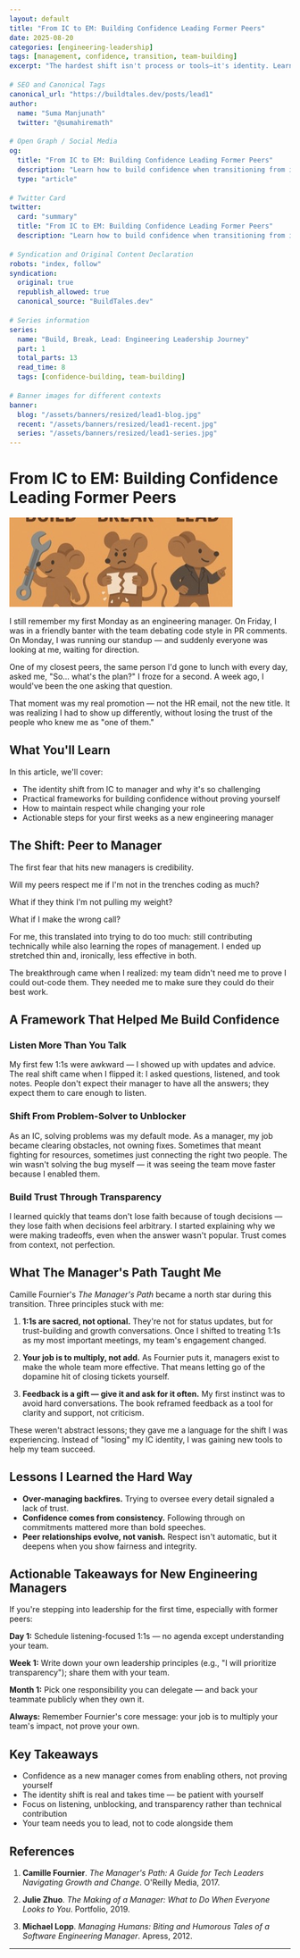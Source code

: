 ```yaml
---
layout: default
title: "From IC to EM: Building Confidence Leading Former Peers"
date: 2025-08-20
categories: [engineering-leadership]
tags: [management, confidence, transition, team-building]
excerpt: "The hardest shift isn't process or tools—it's identity. Learn how to build confidence when transitioning from individual contributor to engineering manager."

# SEO and Canonical Tags
canonical_url: "https://buildtales.dev/posts/lead1"
author:
  name: "Suma Manjunath"
  twitter: "@sumahiremath"
  
# Open Graph / Social Media
og:
  title: "From IC to EM: Building Confidence Leading Former Peers"
  description: "Learn how to build confidence when transitioning from individual contributor to engineering manager. Practical frameworks for leading former peers."
  type: "article"
  
# Twitter Card
twitter:
  card: "summary"
  title: "From IC to EM: Building Confidence Leading Former Peers"
  description: "Learn how to build confidence when transitioning from individual contributor to engineering manager. Practical frameworks for leading former peers."

# Syndication and Original Content Declaration
robots: "index, follow"
syndication:
  original: true
  republish_allowed: true
  canonical_source: "BuildTales.dev"

# Series information
series:
  name: "Build, Break, Lead: Engineering Leadership Journey"
  part: 1
  total_parts: 13
  read_time: 8
  tags: [confidence-building, team-building]

# Banner images for different contexts
banner:
  blog: "/assets/banners/resized/lead1-blog.jpg"
  recent: "/assets/banners/resized/lead1-recent.jpg"
  series: "/assets/banners/resized/lead1-series.jpg"
---
```

# From IC to EM: Building Confidence Leading Former Peers

![ICEM](/assets/banners/resized/lead1-blog.jpg)

I still remember my first Monday as an engineering manager. On Friday, I was in a friendly banter with the team debating code style in PR comments. On Monday, I was running our standup — and suddenly everyone was looking at me, waiting for direction.

One of my closest peers, the same person I'd gone to lunch with every day, asked me, "So… what's the plan?" I froze for a second. A week ago, I would've been the one asking that question.

That moment was my real promotion — not the HR email, not the new title. It was realizing I had to show up differently, without losing the trust of the people who knew me as "one of them."

## What You'll Learn

In this article, we'll cover:
- The identity shift from IC to manager and why it's so challenging
- Practical frameworks for building confidence without proving yourself
- How to maintain respect while changing your role
- Actionable steps for your first weeks as a new engineering manager

## The Shift: Peer to Manager

The first fear that hits new managers is credibility.

Will my peers respect me if I'm not in the trenches coding as much?

What if they think I'm not pulling my weight?

What if I make the wrong call?

For me, this translated into trying to do too much: still contributing technically while also learning the ropes of management. I ended up stretched thin and, ironically, less effective in both.

The breakthrough came when I realized: my team didn't need me to prove I could out-code them. They needed me to make sure they could do their best work.

## A Framework That Helped Me Build Confidence

### Listen More Than You Talk

My first few 1:1s were awkward — I showed up with updates and advice. The real shift came when I flipped it: I asked questions, listened, and took notes. People don't expect their manager to have all the answers; they expect them to care enough to listen.

### Shift From Problem-Solver to Unblocker

As an IC, solving problems was my default mode. As a manager, my job became clearing obstacles, not owning fixes. Sometimes that meant fighting for resources, sometimes just connecting the right two people. The win wasn't solving the bug myself — it was seeing the team move faster because I enabled them.

### Build Trust Through Transparency

I learned quickly that teams don't lose faith because of tough decisions — they lose faith when decisions feel arbitrary. I started explaining why we were making tradeoffs, even when the answer wasn't popular. Trust comes from context, not perfection.

## What The Manager's Path Taught Me

Camille Fournier's *The Manager's Path* became a north star during this transition. Three principles stuck with me:

1. **1:1s are sacred, not optional.** They're not for status updates, but for trust-building and growth conversations. Once I shifted to treating 1:1s as my most important meetings, my team's engagement changed.

2. **Your job is to multiply, not add.** As Fournier puts it, managers exist to make the whole team more effective. That means letting go of the dopamine hit of closing tickets yourself.

3. **Feedback is a gift — give it and ask for it often.** My first instinct was to avoid hard conversations. The book reframed feedback as a tool for clarity and support, not criticism.

These weren't abstract lessons; they gave me a language for the shift I was experiencing. Instead of "losing" my IC identity, I was gaining new tools to help my team succeed.

## Lessons I Learned the Hard Way

- **Over-managing backfires.** Trying to oversee every detail signaled a lack of trust.
- **Confidence comes from consistency.** Following through on commitments mattered more than bold speeches.
- **Peer relationships evolve, not vanish.** Respect isn't automatic, but it deepens when you show fairness and integrity.

## Actionable Takeaways for New Engineering Managers

If you're stepping into leadership for the first time, especially with former peers:

**Day 1:** Schedule listening-focused 1:1s — no agenda except understanding your team.

**Week 1:** Write down your own leadership principles (e.g., "I will prioritize transparency"); share them with your team.

**Month 1:** Pick one responsibility you can delegate — and back your teammate publicly when they own it.

**Always:** Remember Fournier's core message: your job is to multiply your team's impact, not prove your own.

## Key Takeaways

- Confidence as a new manager comes from enabling others, not proving yourself
- The identity shift is real and takes time — be patient with yourself
- Focus on listening, unblocking, and transparency rather than technical contribution
- Your team needs you to lead, not to code alongside them

## References

1. **Camille Fournier**. *The Manager's Path: A Guide for Tech Leaders Navigating Growth and Change*. O'Reilly Media, 2017.

2. **Julie Zhuo**. *The Making of a Manager: What to Do When Everyone Looks to You*. Portfolio, 2019.

3. **Michael Lopp**. *Managing Humans: Biting and Humorous Tales of a Software Engineering Manager*. Apress, 2012.

---
